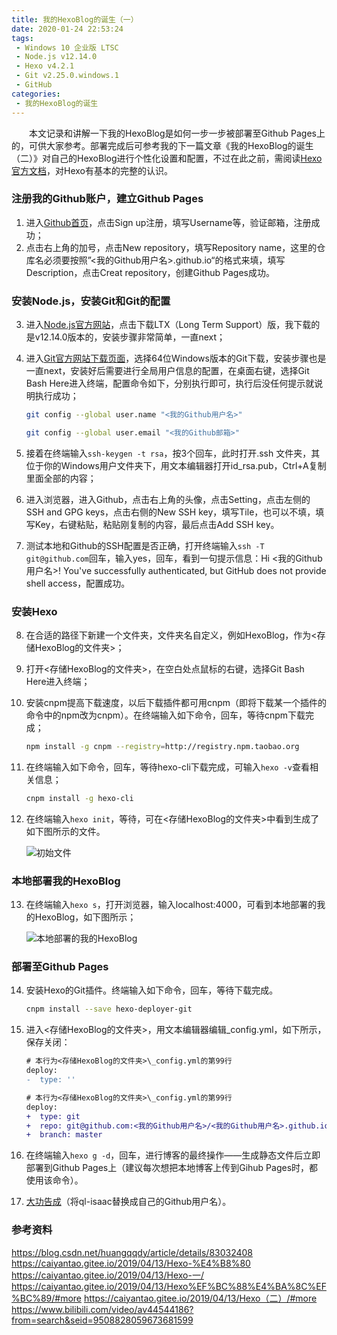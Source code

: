 ```yaml
---
title: 我的HexoBlog的诞生（一）
date: 2020-01-24 22:53:24
tags:
 - Windows 10 企业版 LTSC
 - Node.js v12.14.0
 - Hexo v4.2.1
 - Git v2.25.0.windows.1
 - GitHub
categories: 
 - 我的HexoBlog的诞生
---
```


　　本文记录和讲解一下我的HexoBlog是如何一步一步被部署至Github Pages上的，可供大家参考。部署完成后可参考我的下一篇文章《我的HexoBlog的诞生（二）》对自己的HexoBlog进行个性化设置和配置，不过在此之前，需阅读[Hexo官方文档](https://hexo.io/zh-cn/docs/)，对Hexo有基本的完整的认识。

<!--more-->

### 注册我的Github账户，建立Github Pages

1. 进入[Github首页](http://github.com/)，点击Sign up注册，填写Username等，验证邮箱，注册成功；
2. 点击右上角的加号，点击New repository，填写Repository name，这里的仓库名必须要按照”<我的Github用户名>.github.io“的格式来填，填写Description，点击Creat repository，创建Github Pages成功。

### 安装Node.js，安装Git和Git的配置

3. 进入[Node.js官方网站](https://nodejs.org/)，点击下载LTX（Long Term Support）版，我下载的是v12.14.0版本的，安装步骤非常简单，一直next；

4. 进入[Git官方网站下载页面](https://git-scm.com/downloads)，选择64位Windows版本的Git下载，安装步骤也是一直next，安装好后需要进行全局用户信息的配置，在桌面右键，选择Git Bash Here进入终端，配置命令如下，分别执行即可，执行后没任何提示就说明执行成功；

   ```bash
   git config --global user.name "<我的Github用户名>"
   ```

   ```bash
   git config --global user.email "<我的Github邮箱>"
   ```

5. 接着在终端输入`ssh-keygen -t rsa`，按3个回车，此时打开.ssh 文件夹，其位于你的Windows用户文件夹下，用文本编辑器打开id_rsa.pub，Ctrl+A复制里面全部的内容；

6. 进入浏览器，进入Github，点击右上角的头像，点击Setting，点击左侧的SSH and GPG keys，点击右侧的New SSH key，填写Tile，也可以不填，填写Key，右键粘贴，粘贴刚复制的内容，最后点击Add SSH key。

7. 测试本地和Github的SSH配置是否正确，打开终端输入`ssh -T git@github.com`回车，输入yes，回车，看到一句提示信息：Hi <我的Github用户名>! You've successfully authenticated, but GitHub does not provide shell access，配置成功。

### 安装Hexo

8. 在合适的路径下新建一个文件夹，文件夹名自定义，例如HexoBlog，作为<存储HexoBlog的文件夹>；

9. 打开<存储HexoBlog的文件夹>，在空白处点鼠标的右键，选择Git Bash Here进入终端；

10. 安装cnpm提高下载速度，以后下载插件都可用cnpm（即将下载某一个插件的命令中的npm改为cnpm）。在终端输入如下命令，回车，等待cnpm下载完成；

    ```bash
    npm install -g cnpm --registry=http://registry.npm.taobao.org
    ```

11. 在终端输入如下命令，回车，等待hexo-cli下载完成，可输入`hexo -v`查看相关信息；

    ```bash
    cnpm install -g hexo-cli
    ```

12. 在终端输入`hexo init`，等待，可在<存储HexoBlog的文件夹>中看到生成了如下图所示的文件。

    ![初始文件](https://image.ql-isaac.cn/初始文件.png)

### 本地部署我的HexoBlog

13. 在终端输入`hexo s`，打开浏览器，输入localhost:4000，可看到本地部署的我的HexoBlog，如下图所示；

    ![本地部署的我的HexoBlog](https://image.ql-isaac.cn/本地部署的我的HexoBlog.png)

### 部署至Github Pages

14. 安装Hexo的Git插件。终端输入如下命令，回车，等待下载完成。

    ```bash
    cnpm install --save hexo-deployer-git
    ```

15. 进入<存储HexoBlog的文件夹>，用文本编辑器编辑_config.yml，如下所示，保存关闭：

    ```diff
    # 本行为<存储HexoBlog的文件夹>\_config.yml的第99行
    deploy:  
    -  type: ''
    ```

    ```diff
    # 本行为<存储HexoBlog的文件夹>\_config.yml的第99行
    deploy:  
    +  type: git  
    +  repo: git@github.com:<我的Github用户名>/<我的Github用户名>.github.io.git         
    +  branch: master
    ```

16. 在终端输入`hexo g -d`，回车，进行博客的最终操作——生成静态文件后立即部署到Github Pages上（建议每次想把本地博客上传到Gihub Pages时，都使用该命令）。

17. [大功告成](https://ql-isaac.github.io)（将ql-isaac替换成自己的Github用户名）。


### 参考资料

https://blog.csdn.net/huangqqdy/article/details/83032408
https://caiyantao.gitee.io/2019/04/13/Hexo-%E4%B8%80
https://caiyantao.gitee.io/2019/04/13/Hexo-一/
https://caiyantao.gitee.io/2019/04/13/Hexo%EF%BC%88%E4%BA%8C%EF%BC%89/#more
https://caiyantao.gitee.io/2019/04/13/Hexo（二）/#more
https://www.bilibili.com/video/av44544186?from=search&seid=9508828059673681599